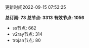 更新时间2022-09-15 07:52:25

**总订阅: 73**
**总节点: 3313**
**有效节点: 1056**
- ss节点: 662
- v2ray节点: 314
- trojan节点: 80
